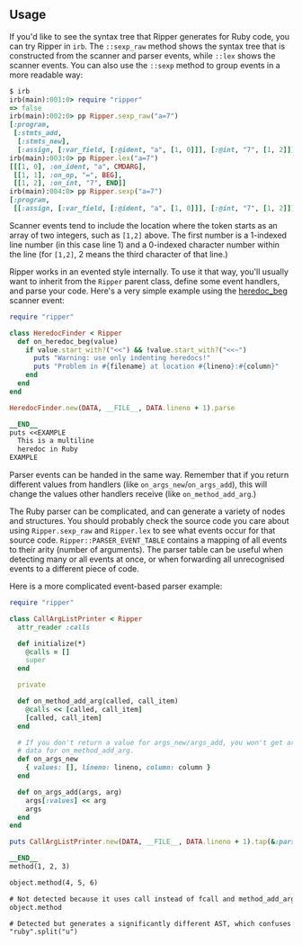 ## Usage

If you'd like to see the syntax tree that Ripper generates for Ruby code, you can try Ripper in `irb`. The `::sexp_raw` method shows the syntax tree that is constructed from the scanner and parser events, while `::lex` shows the scanner events. You can also use the `::sexp` method to group events in a more readable way:

```ruby
$ irb
irb(main):001:0> require "ripper"
=> false
irb(main):002:0> pp Ripper.sexp_raw("a=7")
[:program,
 [:stmts_add,
  [:stmts_new],
  [:assign, [:var_field, [:@ident, "a", [1, 0]]], [:@int, "7", [1, 2]]]]]
irb(main):003:0> pp Ripper.lex("a=7")
[[[1, 0], :on_ident, "a", CMDARG],
 [[1, 1], :on_op, "=", BEG],
 [[1, 2], :on_int, "7", END]]
irb(main):004:0> pp Ripper.sexp("a=7")
[:program,
 [[:assign, [:var_field, [:@ident, "a", [1, 0]]], [:@int, "7", [1, 2]]]]]
```

Scanner events tend to include the location where the token starts as an array of two integers, such as `[1,2]` above. The first number is a 1-indexed line number (in this case line 1) and a 0-indexed character number within the line (for `[1,2]`, 2 means the third character of that line.)

Ripper works in an evented style internally. To use it that way, you'll usually want to inherit from the `Ripper` parent class, define some event handlers, and parse your code. Here's a very simple example using the [heredoc_beg](events#heredoc_beg) scanner event:

```ruby
require "ripper"

class HeredocFinder < Ripper
  def on_heredoc_beg(value)
    if value.start_with?("<<") && !value.start_with?("<<~")
      puts "Warning: use only indenting heredocs!"
      puts "Problem in #{filename} at location #{lineno}:#{column}"
    end
  end
end

HeredocFinder.new(DATA, __FILE__, DATA.lineno + 1).parse

__END__
puts <<EXAMPLE
  This is a multiline
  heredoc in Ruby
EXAMPLE
```

Parser events can be handed in the same way. Remember that if you return different values from handlers (like `on_args_new`/`on_args_add`), this will change the values other handlers receive (like `on_method_add_arg`.)

The Ruby parser can be complicated, and can generate a variety of nodes and structures. You should probably check the source code you care about using `Ripper.sexp_raw` and `Ripper.lex` to see what events occur for that source code. `Ripper::PARSER_EVENT_TABLE` contains a mapping of all events to their arity (number of arguments). The parser table can be useful when detecting many or all events at once, or when forwarding all unrecognised events to a different piece of code.

Here is a more complicated event-based parser example:

```ruby
require "ripper"

class CallArgListPrinter < Ripper
  attr_reader :calls

  def initialize(*)
    @calls = []
    super
  end

  private

  def on_method_add_arg(called, call_item)
    @calls << [called, call_item]
    [called, call_item]
  end

  # If you don't return a value for args_new/args_add, you won't get argument
  # data for on_method_add_arg.
  def on_args_new
    { values: [], lineno: lineno, column: column }
  end

  def on_args_add(args, arg)
    args[:values] << arg
    args
  end
end

puts CallArgListPrinter.new(DATA, __FILE__, DATA.lineno + 1).tap(&:parse).calls

__END__
method(1, 2, 3)

object.method(4, 5, 6)

# Not detected because it uses call instead of fcall and method_add_arg
object.method

# Detected but generates a significantly different AST, which confuses our simple logic
"ruby".split("u")
```
